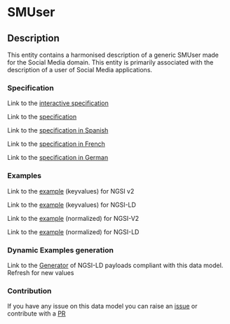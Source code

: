 # SMUser

## Description 

This entity contains a harmonised description of a generic SMUser made for the Social Media domain. This entity is primarily associated with the description of a user of Social Media applications.
### Specification

Link to the [interactive specification](https://swagger.lab.fiware.org/?url=https://smart-data-models.github.io/dataModel.SocialMedia/SMUser/swagger.yaml)

Link to the [specification](https://smart-data-models.github.io/dataModel.SocialMedia/SMUser/doc/spec.md)

Link to the [specification in Spanish](https://smart-data-models.github.io/dataModel.SocialMedia/SMUser/doc/spec_ES.md)

Link to the [specification in French](https://smart-data-models.github.io/dataModel.SocialMedia/SMUser/doc/spec_FR.md)

Link to the [specification in German](https://smart-data-models.github.io/dataModel.SocialMedia/SMUser/doc/spec_DE.md)
### Examples

Link to the [example](https://smart-data-models.github.io/dataModel.SocialMedia/SMUser/examples/example.json) (keyvalues) for NGSI v2

Link to the [example](https://smart-data-models.github.io/dataModel.SocialMedia/SMUser/examples/example.jsonld) (keyvalues) for NGSI-LD

Link to the [example](https://smart-data-models.github.io/dataModel.SocialMedia/SMUser/examples/example-normalized.json) (normalized) for NGSI-V2

Link to the [example](https://smart-data-models.github.io/dataModel.SocialMedia/SMUser/examples/example-normalized.jsonld) (normalized) for NGSI-LD
### Dynamic Examples generation

Link to the [Generator](https://smartdatamodels.org/extra/ngsi-ld_generator_v0.91.php?schemaUrl=https://raw.githubusercontent.com/smart-data-models/dataModel.SocialMedia/master/SMUser/schema.json&email=info@smartdatamodels.org) of NGSI-LD payloads compliant with this data model. Refresh for new values
### Contribution

 If you have any issue on this data model you can raise an [issue](https://github.com/smart-data-models/dataModel.SocialMedia/issues)  or contribute with a [PR](https://github.com/smart-data-models/dataModel.SocialMedia/pulls)
